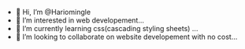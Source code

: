 - 👋 Hi, I’m @Hariomingle
- 👀 I’m interested in web developement...
- 🌱 I’m currently learning css(cascading styling sheets) ...
- 💞️ I’m looking to collaborate on website developement with no cost...

<!---
Hariomingle/Hariomingle is a ✨ special ✨ repository because its `README.md` (this file) appears on your GitHub profile.
You can click the Preview link to take a look at your changes.
--->
